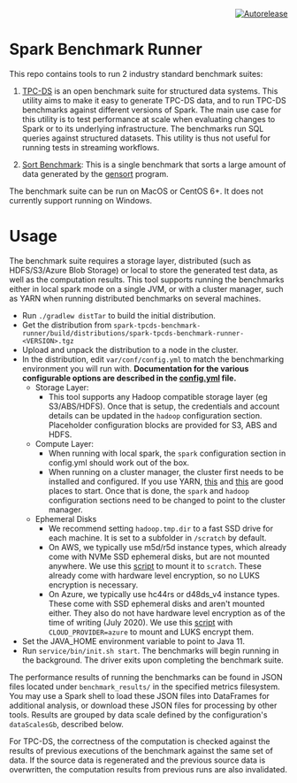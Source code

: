

<p align="right">
<a href="https://autorelease.general.dmz.palantir.tech/palantir/spark-tpcds-benchmark"><img src="https://img.shields.io/badge/Perform%20an-Autorelease-success.svg" alt="Autorelease"></a>
</p>

Spark Benchmark Runner
======================

This repo contains tools to run 2 industry standard benchmark suites:

1. [TPC-DS](http://www.tpc.org/tpcds/) is an open benchmark suite for structured data systems. This utility aims to make it easy to generate TPC-DS data, and to run TPC-DS benchmarks against different versions of Spark. The main use case for this utility is to test performance at scale when evaluating changes to Spark or to its underlying infrastructure. The benchmarks run SQL queries against structured datasets. This utility is thus not useful for running tests in streaming workflows.

2. [Sort Benchmark](http://sortbenchmark.org/): This is a single benchmark that sorts a large amount of data generated by the [gensort](http://www.ordinal.com/gensort.html) program.

The benchmark suite can be run on MacOS or CentOS 6+. It does not currently support running on Windows.

# Usage

The benchmark suite requires a storage layer, distributed (such as HDFS/S3/Azure Blob Storage) or local to store the generated test data, as well as the computation results. This tool supports running the benchmarks either in local spark mode on a single JVM, or with a cluster manager, such as YARN when running distributed benchmarks on several machines.

 - Run `./gradlew distTar` to build the initial distribution.
 - Get the distribution from `spark-tpcds-benchmark-runner/build/distributions/spark-tpcds-benchmark-runner-<VERSION>.tgz`
 - Upload and unpack the distribution to a node in the cluster.
 - In the distribution, edit `var/conf/config.yml` to match the benchmarking environment you will run with. **Documentation for the various configurable options are described in the [config.yml](https://github.com/palantir/spark-tpcds-benchmark/blob/develop/spark-tpcds-benchmark-runner/var/conf/config.yml) file.**
	- Storage Layer:
		- This tool supports any Hadoop compatible storage layer (eg S3/ABS/HDFS). Once that is setup, the credentials and account details can be updated in the `hadoop` configuration section. Placeholder configuration blocks are provided for S3, ABS and HDFS.
	- Compute Layer:
		 - When running with local spark, the `spark` configuration section in config.yml should work out of the box.
		 - When running on a cluster manager, the cluster first needs to be installed and configured. If you use YARN, [this](https://hadoop.apache.org/docs/current/hadoop-yarn/hadoop-yarn-site/YARN.html#:~:text=core%2Ddefault.xml-,Apache%20Hadoop%20YARN,or%20a%20DAG%20of%20jobs.) and [this](http://spark.apache.org/docs/latest/running-on-yarn.html) are good places to start. Once that is done, the `spark` and `hadoop` configuration sections need to be changed to point to the cluster manager.
	 - Ephemeral Disks
		 - We recommend setting `hadoop.tmp.dir` to a fast SSD drive for each machine. It is set to a subfolder in `/scratch` by default.
		 - On AWS, we typically use m5d/r5d instance types, which already come with  NVMe SSD ephemeral disks, but are not mounted anywhere. We use this [script](https://gist.github.com/rahij/c7e84c5e0ec06e025873b09882123654) to mount it to `scratch`. These already come with hardware level encryption, so no LUKS encryption is necessary.
		 - On Azure, we typically use hc44rs or d48ds_v4 instance types. These come with SSD ephemeral disks and aren't mounted either. They also do not have hardware level encryption as of the time of writing (July 2020). We use this [script](https://gist.github.com/rahij/c47537999f87e486e1465ee27f20b895) with `CLOUD_PROVIDER=azure` to mount and LUKS encrypt them.
 - Set the JAVA_HOME environment variable to point to Java 11.
 - Run `service/bin/init.sh start`. The benchmarks will begin running in the background. The driver exits upon
   completing the benchmark suite.

The performance results of running the benchmarks can be found in JSON files located under `benchmark_results/` in the specified metrics filesystem.
You may use a Spark shell to load these JSON files into DataFrames for additional analysis, or download these JSON files
for processing by other tools. Results are grouped by data scale defined by the configuration's `dataScalesGb`, described below.

For TPC-DS, the correctness of the computation is checked against the results of previous executions of the benchmark against the
same set of data. If the source data is regenerated and the previous source data is overwritten, the computation results
from previous runs are also invalidated.

